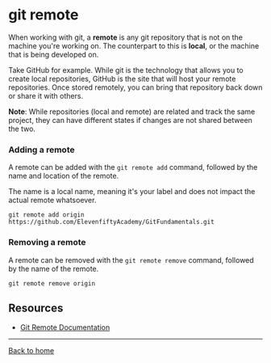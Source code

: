 # git remote

When working with git, a **remote** is any git repository that is not on the machine you're working on. The counterpart to this is **local**, or the machine that is being developed on.

Take GitHub for example. While git is the technology that allows you to create local repositories, GitHub is the site that will host your remote repositories. Once stored remotely, you can bring that repository back down or share it with others.

**Note**: While repositories (local and remote) are related and track the same project, they can have different states if changes are not shared between the two.

### Adding a remote

A remote can be added with the `git remote add` command, followed by the name and location of the remote.

The name is a local name, meaning it's your label and does not impact the actual remote whatsoever.

```
git remote add origin https://github.com/ElevenfiftyAcademy/GitFundamentals.git
```

### Removing a remote

A remote can be removed with the `git remote remove` command, followed by the name of the remote.

```
git remote remove origin
```

## Resources

- [Git Remote Documentation](https://git-scm.com/doc/git-remote)

---

[Back to home](../README.md)